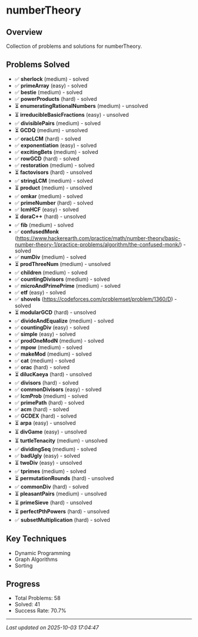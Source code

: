 # numberTheory

## Overview
Collection of problems and solutions for numberTheory.

## Problems Solved
- ✅ **sherlock** (medium) - solved
- ✅ **primeArray** (easy) - solved
- ✅ **bestie** (medium) - solved
- ✅ **powerProducts** (hard) - solved
- ⏳ **enumeratingRationalNumbers** (medium) - unsolved
- ⏳ **irreducibleBasicFractions** (easy) - unsolved
- ✅ **divisiblePairs** (medium) - solved
- ⏳ **GCDQ** (medium) - unsolved
- ✅ **oracLCM** (hard) - solved
- ✅ **exponentiation** (easy) - solved
- ✅ **excitingBets** (medium) - solved
- ✅ **rowGCD** (hard) - solved
- ✅ **restoration** (medium) - solved
- ⏳ **factovisors** (hard) - unsolved
- ✅ **stringLCM** (medium) - solved
- ⏳ **product** (medium) - unsolved
- ✅ **omkar** (medium) - solved
- ✅ **primeNumber** (hard) - solved
- ✅ **lcmHCF** (easy) - solved
- ⏳ **doraC++** (hard) - unsolved
- ✅ **fib** (medium) - solved
- ✅ **confusedMonk** (https://www.hackerearth.com/practice/math/number-theory/basic-number-theory-1/practice-problems/algorithm/the-confused-monk/) - solved
- ✅ **numDiv** (medium) - solved
- ⏳ **prodThreeNum** (medium) - unsolved
- ✅ **children** (medium) - solved
- ✅ **countingDivisors** (medium) - solved
- ✅ **microAndPrimePrime** (medium) - solved
- ✅ **etf** (easy) - solved
- ✅ **shovels** (https://codeforces.com/problemset/problem/1360/D) - solved
- ⏳ **modularGCD** (hard) - unsolved
- ✅ **divideAndEqualize** (medium) - solved
- ✅ **countingDiv** (easy) - solved
- ✅ **simple** (easy) - solved
- ✅ **prodOneModN** (medium) - solved
- ✅ **mpow** (medium) - solved
- ✅ **makeMod** (medium) - solved
- ✅ **cat** (medium) - solved
- ✅ **orac** (hard) - solved
- ⏳ **dilucKaeya** (hard) - unsolved
- ✅ **divisors** (hard) - solved
- ✅ **commonDivisors** (easy) - solved
- ✅ **lcmProb** (medium) - solved
- ✅ **primePath** (hard) - solved
- ✅ **acm** (hard) - solved
- ✅ **GCDEX** (hard) - solved
- ⏳ **arpa** (easy) - unsolved
- ⏳ **divGame** (easy) - unsolved
- ⏳ **turtleTenacity** (medium) - unsolved
- ✅ **dividingSeq** (medium) - solved
- ✅ **badUgly** (easy) - solved
- ⏳ **twoDiv** (easy) - unsolved
- ✅ **tprimes** (medium) - solved
- ⏳ **permutationRounds** (hard) - unsolved
- ✅ **commonDiv** (hard) - solved
- ⏳ **pleasantPairs** (medium) - unsolved
- ⏳ **primeSieve** (hard) - unsolved
- ⏳ **perfectPthPowers** (hard) - unsolved
- ✅ **subsetMultiplication** (hard) - solved

## Key Techniques
- Dynamic Programming
- Graph Algorithms
- Sorting

## Progress
- Total Problems: 58
- Solved: 41
- Success Rate: 70.7%

---
*Last updated on 2025-10-03 17:04:47*
